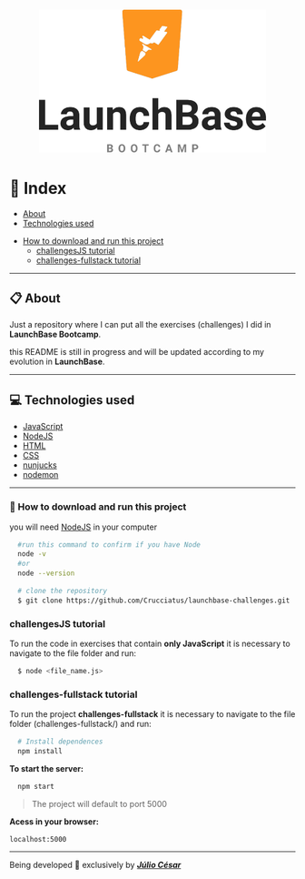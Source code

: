 <h1 align="center">
  <img src="launchbase-logo.png" width="400px">
</h1>

# :book: Index
- [About](#clipboard-about)
- [Technologies used](#computer-technologies-used)
* [How to download and run this project](#📁-how-to-download-and-run-this-project)
  - [challengesJS tutorial](#challengesJS-tutorial)
  - [challenges-fullstack tutorial](#challenges-fullstack-tutorial)

---

## :clipboard: About
Just a repository where I can put all the exercises (challenges) I did in **LaunchBase Bootcamp**.

this README is still in progress and will be updated according to my evolution in **LaunchBase**.

---

## :computer: Technologies used
- [JavaScript](https://www.javascript.com/)
- [NodeJS](https://nodejs.org/en/)
- [HTML](https://www.w3.org/TR/html52/)
- [CSS](https://www.w3.org/Style/CSS/Overview.en.html)
- [nunjucks](https://mozilla.github.io/nunjucks/)
- [nodemon](https://nodemon.io/)

---

### 📁 How to download and run this project

you will need [NodeJS](https://nodejs.org/en/) in your computer
```bash
  #run this command to confirm if you have Node
  node -v
  #or
  node --version
```

```bash
  # clone the repository
  $ git clone https://github.com/Crucciatus/launchbase-challenges.git
```

### challengesJS tutorial
To run the code in exercises that contain **only JavaScript** it is necessary to navigate to the file folder and run:
```bash
  $ node <file_name.js>
``` 

### challenges-fullstack tutorial
To run the project **challenges-fullstack** it is necessary to navigate to the file folder (challenges-fullstack/<folder-name>) and run:
```bash
  # Install dependences
  npm install
```
**To start the server:**
```bash
  npm start
```
> The project will default to port 5000

**Acess in your browser:**
```
localhost:5000
```

---

Being developed :purple_heart: exclusively by [***Júlio César***](https://github.com/juliocesarfs)
 

